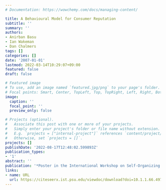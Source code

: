 ```yaml
---
# Documentation: https://wowchemy.com/docs/managing-content/

title: A Behavioural Model for Consumer Reputation
subtitle: ''
summary: ''
authors:
- Anirban Basu
- Ian Wakeman
- Dan Chalmers
tags: []
categories: []
date: '2007-01-01'
lastmod: 2022-03-14T10:29:07+09:00
featured: false
draft: false

# Featured image
# To use, add an image named `featured.jpg/png` to your page's folder.
# Focal points: Smart, Center, TopLeft, Top, TopRight, Left, Right, BottomLeft, Bottom, BottomRight.
image:
  caption: ''
  focal_point: ''
  preview_only: false

# Projects (optional).
#   Associate this post with one or more of your projects.
#   Simply enter your project's folder or file name without extension.
#   E.g. `projects = ["internal-project"]` references `content/project/deep-learning/index.md`.
#   Otherwise, set `projects = []`.
projects: []
publishDate: '2022-08-17T12:48:02.599893Z'
publication_types:
- '1'
abstract: ''
publication: '*Poster in the International Workshop on Self-Organizing Systems*'
links:
- name: URL
  url: https://citeseerx.ist.psu.edu/viewdoc/download?doi=10.1.1.66.4974&rep=rep1&type=pdf
---
```

